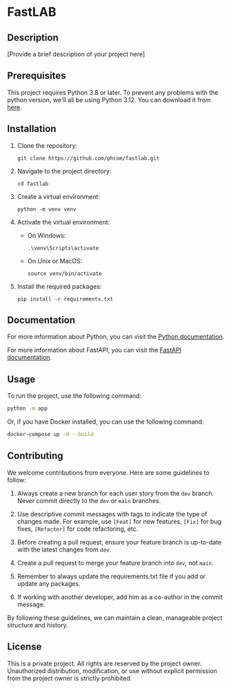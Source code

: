 # FastLAB

## Description

[Provide a brief description of your project here]

## Prerequisites

This project requires Python 3.8 or later. To prevent any problems with the python version, we'll all be using Python 3.12. You can download it from [here](https://www.python.org/downloads/).

## Installation

1. Clone the repository:
    ```
    git clone https://github.com/phcom/fastlab.git
    ```

2. Navigate to the project directory:
    ```
    cd fastlab
    ```

3. Create a virtual environment:
    ```
    python -m venv venv
    ```

4. Activate the virtual environment:
    - On Windows:
        ```
        .\venv\Scripts\activate
        ```
    - On Unix or MacOS:
        ```
        source venv/bin/activate
        ```

5. Install the required packages:
    ```
    pip install -r requirements.txt
    ```

## Documentation

For more information about Python, you can visit the [Python documentation](https://docs.python.org/3/).

For more information about FastAPI, you can visit the [FastAPI documentation](https://fastapi.tiangolo.com/).

## Usage

To run the project, use the following command:

```bash
python -m app
```

Or, if you have Docker installed, you can use the following command:

```bash
docker-compose up -d --build
```

## Contributing

We welcome contributions from everyone. Here are some guidelines to follow:

1. Always create a new branch for each user story from the `dev` branch. Never commit directly to the `dev` or `main` branches.

2. Use descriptive commit messages with tags to indicate the type of changes made. For example, use `[Feat]` for new features, `[Fix]` for bug fixes, `[Refactor]` for code refactoring, etc.

3. Before creating a pull request, ensure your feature branch is up-to-date with the latest changes from `dev`.

4. Create a pull request to merge your feature branch into `dev`, not `main`.

5. Remember to always update the requirements.txt file if you add or update any packages.

6. If working with another developer, add him as a co-author in the commit message.

By following these guidelines, we can maintain a clean, manageable project structure and history.

## License

This is a private project. All rights are reserved by the project owner. Unauthorized distribution, modification, or use without explicit permission from the project owner is strictly prohibited.